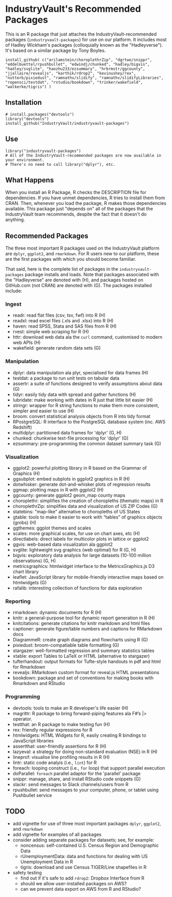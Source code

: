 # IndustryVault's Recommended Packages

This is an R package that just attaches the IndustryVault-recommended packages (`industryvault-packages`) for use on our platform.  It includes most of Hadley Wickham's packages (colloquially known as the "Hadleyverse").  It's based on a similar package by Tony Boyles.

    install_github( c("arilamstein/choroplethrZip", "dgrtwo/snippr", "eddelbuettel/rpushbullet", "edwindj/chunked", "hadley/bigvis", "hadley/svglite", "haozhu233/ezsummary", "hrbrmstr/ggcounty", "jjallaire/revealjs", "karthik/rdrop2", "kevinushey/rex", "nutterb/pixiedust", "ramnathv/slidify", "ramnathv/slidifyLibraries", "ropensci/testdat", "rstudio/bookdown", "trinker/wakefield", "walkerke/tigris") )


## Installation

    # install.packages("devtools")
    library("devtools")
    install_github("IndustryVault/industryvault-packages")


## Use

    library("industryvault-packages") 
    # All of the IndustryVault-recommended packages are now available in your environment.
    # There's no need to call library("dplyr"), etc.


## What Happens

When you install an R Package, R checks the DESCRIPTION file for dependencies. If you have unmet dependencies, R tries to install them from CRAN.  Then, whenever you load the package, R makes those dependencies available.  This package just "depends on" all of the packages that the IndustryVault team recommends, despite the fact that it doesn't do anything.  


## Recommended Packages

The three most important R packages used on the IndustryVault platform are `dplyr`, `ggplot2`, and `rmarkdown`.  For R users new to our platform, these are the first packages with which you should become familiar.

That said, here is the complete list of packages in the `industryvault-packages` package installs and loads.  Note that packages associated with the "Hadleyverse" are denoted with (H), and packages hosted on GitHub.com (not CRAN) are denoted with (G).  The packages installed include:

### Ingest
  - readr:  read flat files (csv, tsv, fwf) into R (H)
  - readxl:  read excel files (.xls and .xlsx) into R (H)
  - haven:  read SPSS, Stata and SAS files from R (H)
  - rvest:  simple web scraping for R (H)
  - httr:  download web data ala the `curl` command, customised to modern web APIs (H)
  - wakefield:  generate random data sets (G)

### Manipulation
  - dplyr:  data manipulation ala plyr, specialised for data frames  (H)
  - testdat:  a package to run unit tests on tabular data
  - assertr:  a suite of functions designed to verify assumptions about data (G)
  - tidyr:  easily tidy data with spread and gather functions (H)
  - lubridate:  make working with dates in R just that little bit easier (H)
  - stringr:  wrapper for R string functions to make them more consistent, simpler and easier to use (H)
  - broom:  convert statistical analysis objects from R into tidy format
  - RPostgreSQL:  R interface to the PostgreSQL database system (inc. AWS Redshift)
  - multidplyr:  partitioned data frames for 'dplyr' (G, H)
  - chunked:  chunkwise text-file processing for 'dplyr' (G)
  - ezsummary:  pre-programming the common dataset summary task (G)

### Visualization
  - ggplot2:  powerful plotting library in R based on the Grammar of Graphics (H)
  - ggsubplot: embed subplots in ggplot2 graphics in R (H)
  - dotwhisker:  generate dot-and-whisker plots of regression results
  - ggmap:  plotting maps in R with ggplot2 (H)
  - ggcounty:  generate ggplot2 geom_map county maps
  - choroplethr:  simplifies the creation of choropleths (thematic maps) in R
  - choroplethrZip:  simplifies data and visualization of US ZIP Codes (G)
  - statebins:  "map-like" alternative to choropleths of US States
  - gtable: tools to make it easier to work with “tables” of graphics objects (grobs) (H)
  - ggthemes:  ggplot themes and scales
  - scales:  more graphical scales, for use on chart axes, etc (H)
  - directlabels:  direct labels for multicolor plots in lattice or ggplot2
  - ggvis:  web-based data visualizaton ala ggplot2
  - svglite:  lightweight svg graphics (web optimal) for R (G, H)
  - bigvis:  exploratory data analysis for large datasets (10-100 million observations) (G, H)
  - metricsgraphics:  htmlwidget interface to the MetricsGraphics.js D3 chart library
  - leaflet:  JavaScript library for mobile-friendly interactive maps based on htmlwidgets (G)
  - rafalib:  interesting collection of functions for data exploration

### Reporting
  - rmarkdown:  dynamic documents for R (H)
  - knitr:  a general-purpose tool for dynamic report generation in R  (H)
  - knitcitations:  generate citations for knitr markdown and html files
  - captioner:  generate figure/table numbers and captions for RMarkdown docs
  - DiagrammeR:  create graph diagrams and flowcharts using R (G)
  - pixiedust: broom-compatiable table formatting (G) 
  - stargazer:  well-formatted regression and summary statistics tables
  - xtable:  export Tables to LaTeX or HTML (alternative to stargazer)
  - tufterhandout:  output formats for Tufte-style handouts in pdf and html for Rmarkdown
  - revealjs:  RMarkdown custom format for reveal.js HTML presentations
  - bookdown:  package and set of conventions for making books with Rmarkdown and RStudio

### Programming
  - devtools:  tools to make an R developer's life easier (H)
  - magrittr:  R package to bring forward-piping features ala F#’s |> operator.
  - testthat:  an R package to make testing fun (H)
  - rex:  friendly regular expressions for R
  - htmlwidgets:  HTML Widgets for R, easily creating R bindings to JavaScript libraries
  - assertthat:  user-friendly assertions for R (H)
  - lazyeval:  a strategy for doing non-standard evaluation (NSE) in R (H)
  - lineprof:  visualise line profiling results in R (H)
  - lintr:  static code analyis (i.e., `lint`) for R
  - foreach:  looping construct (i.e., `for` loop) that support parallel execution
  - doParallel:  `foreach` parallel adaptor for the 'parallel' package
  - snippr:  manage, share, and install RStudio code snippets (G)
  - slackr:  send messages to Slack channels/users from R
  - rpushbullet:  send messages to your computer, phone, or tablet using Pushbullet service

## TODO
  - add vignette for use of three most important packages `dplyr`, `ggplot2`, and `rmarkdown`
  - add vignette for examples of all packages
  - consider adding separate packages for datasets; see, for example:
    - noncensus:  self-contained U.S. Census Region and Demographic Data
    - rUnemploymentData:  data and functions for dealing with US Unemployment Data in R
    - tigris:  download and use Census TIGER/Line shapefiles in R
  - safety testing
    - find out if it's safe to add `rdrop2`:  Dropbox Interface from R
    - should we allow user-installed packages on AWS?
    - can we prevent data export on AWS from R and RStudio?
